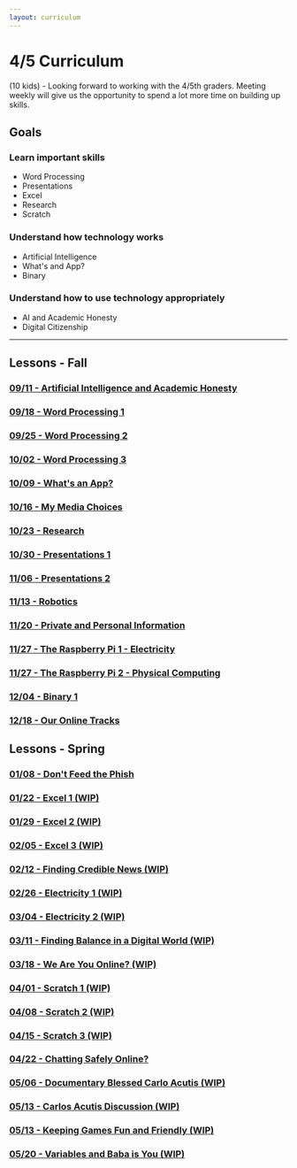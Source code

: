 ```yaml
---
layout: curriculum
---
```


# 4/5 Curriculum

(10 kids) - Looking forward to working with the 4/5th graders.  Meeting weekly will give us the opportunity to spend a lot more time on building up skills.

## Goals

### Learn important skills

* Word Processing
* Presentations
* Excel
* Research
* Scratch


### Understand how technology works

* Artificial Intelligence
* What's and App?
* Binary


### Understand how to use technology appropriately

* AI and Academic Honesty
* Digital Citizenship

---

## Lessons - Fall

### [09/11 - Artificial Intelligence and Academic Honesty](ai_and_academic_honesty.md)

### [09/18 - Word Processing 1](word_processing_1.md)

### [09/25 - Word Processing 2](word_processing_2.md)

### [10/02 - Word Processing 3](word_processing_3.md)

### [10/09 - What's an App?](whats_an_app.md)

### [10/16 - My Media Choices](my_media_choices.md)

### [10/23 - Research](research.md)

### [10/30 - Presentations 1](presentations_1.md)

### [11/06 - Presentations 2](presentations_2.md)

### [11/13 - Robotics](robotics.md)

### [11/20 - Private and Personal Information](private_and_personal_information.md)

### [11/27 - The Raspberry Pi 1 - Electricity](raspberry_pi.md)

### [11/27 - The Raspberry Pi 2 - Physical Computing](raspberry_pi2.md)

### [12/04 - Binary 1](binary.md)

### [12/18 - Our Online Tracks](our_online_tracks.md)

## Lessons - Spring

### [01/08 - Don't Feed the Phish](dont_feed_the_phish.md)

### [01/22 - Excel 1 (WIP)]()

### [01/29 - Excel 2 (WIP)]()

### [02/05 - Excel 3 (WIP)]()

### [02/12 - Finding Credible News (WIP)]()

### [02/26 - Electricity 1 (WIP)]()

### [03/04 - Electricity 2 (WIP)]()

### [03/11 - Finding Balance in a Digital World (WIP)]()

### [03/18 - We Are You Online? (WIP)]()

### [04/01 - Scratch 1 (WIP)]()

### [04/08 - Scratch 2 (WIP)]()

### [04/15 - Scratch 3 (WIP)]()

### [04/22 - Chatting Safely Online?]()

### [05/06 - Documentary Blessed Carlo Acutis (WIP)]()

### [05/13 - Carlos Acutis Discussion (WIP)]()

### [05/13 - Keeping Games Fun and Friendly (WIP)]()

### [05/20 - Variables and Baba is You (WIP)]()
